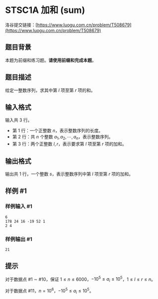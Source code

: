 # STSC1A 加和 (sum)

洛谷提交链接：[https://www.luogu.com.cn/problem/T508679](https://www.luogu.com.cn/problem/T508679)
## 题目背景

本题为前缀和练习题。**请使用前缀和完成本题**。

## 题目描述

给定一整数序列，求其中第 $l$ 项至第 $r$ 项的和。

## 输入格式

输入共 $3$ 行。
- 第 $1$ 行：一个正整数 $n$，表示整数序列的长度。
- 第 $2$ 行：共 $n$ 个整数 $a_1, a_2,\cdots, a_n$，表示整数序列。
- 第 $3$ 行：两个正整数 $l,r$，表示要求第 $l$ 项至第 $r$ 项的加和。

## 输出格式

输出共 $1$ 行，一个整数 $s$，表示整数序列中第 $l$ 项至第 $r$ 项的加和。

## 样例 #1

### 样例输入 #1

```
6
178 24 16 -19 52 1
2 4
```

### 样例输出 #1

```
21
```

## 提示

对于数据点 #1 $\sim$ #10，保证 $1 \le n \le 6000$，$-10^5 \le a_i \le 10^5$，$1 \le l \le r \le n$。

对于数据点 #11，$n = 10^6$，$-10^5 \le a_i \le 10^5$。
